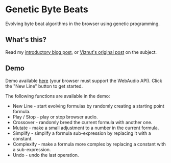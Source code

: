 # Genetic Byte Beats

Evolving byte beat algorithms in the browser using genetic programming.

## What's this?

Read my [introductory blog post](http://millerpeterson.github.io/2016/06/03/genetic-byte-beats.html), or
[Viznut's original post](http://countercomplex.blogspot.ca/2011/10/algorithmic-symphonies-from-one-line-of.html)
on the subject.

## Demo

Demo available [here](http://millerpeterson.github.io/byte-beats/)
(your browser must support the WebAudio API). Click the "New Line" button to get started.

The following functions are available in the demo:

* New Line - start evolving formulas by randomly creating a starting point formula.
* Play / Stop - play or stop browser audio.
* Crossover - randomly breed the current formula with another one.
* Mutate - make a small adjustment to a number in the current formula.
* Simplify - simplify a formula sub-expression by replacing it with a constant.
* Complexify - make a formula more complex by replacing a constant with a sub-expression.
* Undo - undo the last operation.